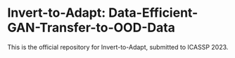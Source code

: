 # Invert-to-Adapt: Data-Efficient-GAN-Transfer-to-OOD-Data
This is the official repository for Invert-to-Adapt, submitted to ICASSP 2023.

